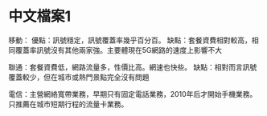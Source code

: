 # 中文檔案1
移動：
優點：訊號穩定，訊號覆蓋率幾乎百分百。
缺點：套餐資費相對較高，相同覆蓋率訊號沒有其他兩家強。主要體現在5G網路的速度上影響不大

聯通：套餐資費低，網路流量多，性價比高。網速也快些。
缺點：相對而言訊號覆蓋較少，但在城市或熱門景點完全沒有問題

電信：主營網絡寬帶業務，早期只有固定電話業務，2010年后才開始手機業務。只推薦在城市短期行程的流量卡業務。
